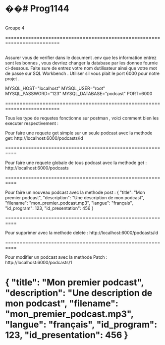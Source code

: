 ��#   P r o g 1 1 4 4 
 
=========================================================================
<br> Groupe 4 <br>

=========================================================================



<br>Assurer vous de verifier dans le document .env que les information entrez sont les bonnes , vous devriez changer la database par les donnee fournie ci-dessous. Faite sure de entrez votre nom dutilisateur ainsi que votre mot de passe sur SQL Workbench . Utiliser sil vous plait le port 6000 pour notre projet . 


MYSQL_HOST="localhost"
MYSQL_USER="root"
MYSQL_PASSWORD="123"
MYSQL_DATABASE="podcast"
PORT=6000


=========================================================================


Tous les type de requetes fonctionne sur postman , voici comment bien les executer respectivement : 


Pour faire une requete get simple sur un seule podcast avec la methode get:
http://localhost:6000/podcasts/id


==========================================================


Pour faire une requete globale de tous podcast avec la methode get :
http://localhost:6000/podcasts



==========================================================



Pour faire un nouveau podcast avec la methode post : 
{
  "title": "Mon premier podcast",
  "description": "Une description de mon podcast",
  "filename": "mon_premier_podcast.mp3",
  "langue": "français",
  "id_program": 123,
  "id_presentation": 456
}


==========================================================

Pour supprimer avec la methode delete :
http://localhost:6000/podcasts/id


==========================================================

Pour modifier un podcast avec la methode Patch : 
http://localhost:6000/podcasts/1

{
  "title": "Mon premier podcast",
  "description": "Une description de mon podcast",
  "filename": "mon_premier_podcast.mp3",
  "langue": "français",
  "id_program": 123,
  "id_presentation": 456
}
<br>
==========================================================
